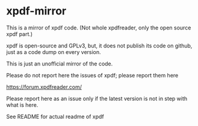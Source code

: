 xpdf-mirror
=

This is a mirror of xpdf code. (Not whole xpdfreader, only the open source xpdf part.)

xpdf is open-source and GPLv3, but, it does not publish its code on github, just as a code dump on every version.

This is just an unofficial mirror of the code.

Please do not report here the issues of xpdf; please report them here

https://forum.xpdfreader.com/

Please report here as an issue only if the latest version is not in step with what is here.

See README for actual readme of xpdf
